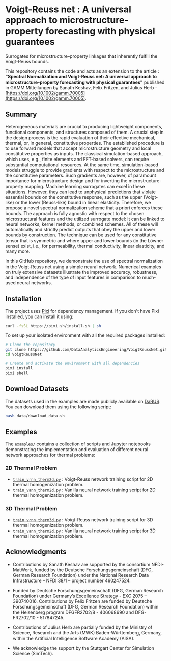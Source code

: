 # Voigt-Reuss net : A universal approach to microstructure‐property forecasting with physical guarantees

Surrogates for microstructure–property linkages that inherently fulfill the Voigt-Reuss bounds.

This repository contains the code and acts as an extension to the article : **"Spectral Normalization and Voigt-Reuss net: A universal approach to microstructure‐property forecasting with physical guarantees"** published in GAMM Mitteilungen by Sanath Keshav, Felix Fritzen, and Julius Herb - [https://doi.org/10.1002/gamm.70005](https://doi.org/10.1002/gamm.70005).

## Summary

Heterogeneous materials are crucial to producing lightweight components, functional components, and structures composed of them. A crucial step in the design process is the rapid evaluation of their effective mechanical, thermal, or, in general, constitutive properties. The established procedure is to use forward models that accept microstructure geometry and local constitutive properties as inputs. The classical simulation-based approach, which uses, e.g., finite elements and FFT-based solvers, can require substantial computational resources. At the same time, simulation-based models struggle to provide gradients with respect to the microstructure and the constitutive parameters. Such gradients are, however, of paramount importance for microstructure design and for inverting the microstructure-property mapping. Machine learning surrogates can excel in these situations. However, they can lead to unphysical predictions that violate essential bounds on the constitutive response, such as the upper (Voigt-like) or the lower (Reuss-like) bound in linear elasticity. Therefore, we propose a novel spectral normalization scheme that a priori enforces these bounds. The approach is fully agnostic with respect to the chosen microstructural features and the utilized surrogate model: It can be linked to neural networks, kernel methods, or combined schemes. All of these will automatically and strictly predict outputs that obey the upper and lower bounds by construction. The technique can be used for any constitutive tensor that is symmetric and where upper and lower bounds (in the Löwner sense) exist, i.e., for permeability, thermal conductivity, linear elasticity, and many more.

In this GitHub repository, we demonstrate the use of spectral normalization in the Voigt-Reuss net using a simple neural network. Numerical examples on truly extensive datasets illustrate the improved accuracy, robustness, and independence of the type of input features in comparison to much-used neural networks.

## Installation

The project uses [Pixi](https://prefix.dev/docs/pixi/overview) for dependency management. If you don't have Pixi installed, you can install it using:

```bash
curl -fsSL https://pixi.sh/install.sh | sh
```

To set up your isolated environment with all the required packages installed:

```bash
# Clone the repository
git clone https://github.com/DataAnalyticsEngineering/VoigtReussNet.git
cd VoigtReussNet

# Create and activate the environment with all dependencies
pixi install
pixi shell
```

## Download Datasets

The datasets used in the examples are made publicly available on [DaRUS](https://doi.org/10.18419/DARUS-5120). You can download them using the following script:

```bash
bash data/download_data.sh
```

## Examples
The [``examples/``](examples/) contains a collection of scripts and Jupyter notebooks demonstrating the implementation and evaluation of different neural network approaches for thermal problems:

### 2D Thermal Problem

- [`train_vrnn_therm2d.py`](examples/Thermal_2D/train_vrnn_therm2d.py) : Voigt-Reuss network training script for 2D thermal homogenization problem.
- [`train_vann_therm2d.py`](examples/Thermal_2D/train_vann_therm2d.py) : Vanilla neural network training script for 2D thermal homogenization problem.

### 3D Thermal Problem

- [`train_vrnn_therm3d.py`](examples/Thermal_3D/train_vrnn_therm3d.py) : Voigt-Reuss network training script for 3D thermal homogenization problem.
- [`train_vann_therm2d.py`](examples/Thermal_3D/train_vann_therm3d.py) : Vanilla neural network training script for 3D thermal homogenization problem.

## Acknowledgments
- Contributions by Sanath Keshav are supported by the consortium NFDI-MatWerk, funded by the Deutsche Forschungsgemeinschaft (DFG, German Research Foundation) under the National Research Data Infrastructure – NFDI 38/1 – project number 460247524.

- Funded by Deutsche Forschungsgemeinschaft (DFG, German Research Foundation) under Germany’s Excellence Strategy - EXC 2075 – 390740016. Contributions by Felix Fritzen are funded by Deutsche Forschungsgemeinschaft (DFG, German Research Foundation) within the Heisenberg program DFGFR2702/8 - 406068690 and DFG-FR2702/10 - 517847245.

- Contributions of Julius Herb are partially funded by the Ministry of Science, Research and the Arts (MWK) Baden-Württemberg, Germany, within the Artificial Intelligence Software Academy (AISA).

- We acknowledge the support by the Stuttgart Center for Simulation Science (SimTech).
